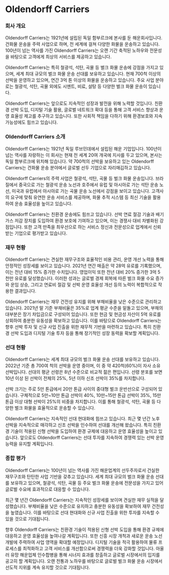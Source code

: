 # Oldendorff Carriers

### 회사 개요

Oldendorff Carriers는 1921년에 설립된 독일 함부르크에 본사를 둔 해운회사입니다. 건화물 운송을 주력 사업으로 하며, 전 세계에 걸쳐 다양한 화물을 운송하고 있습니다. 100년이 넘는 역사를 가진 Oldendorff Carriers는 오랜 기간 축적된 노하우와 전문성을 바탕으로 고객에게 최상의 서비스를 제공하고 있습니다.

Oldendorff Carriers는 특히 철광석, 석탄, 곡물 등 벌크 화물 운송에 강점을 가지고 있으며, 세계 최대 규모의 벌크 화물 운송 선대를 보유하고 있습니다. 현재 700척 이상의 선박을 운영하고 있으며, 연간 3억 톤 이상의 화물을 운송하고 있습니다. 주요 사업 분야로는 철광석, 석탄, 곡물 외에도 시멘트, 비료, 설탕 등 다양한 벌크 화물 운송이 있습니다.

Oldendorff Carriers는 앞으로도 지속적인 성장과 발전을 위해 노력할 것입니다. 친환경 선박 도입, 디지털 기술 활용, 글로벌 네트워크 확대 등을 통해 고객 서비스 향상과 운영 효율성 제고를 추구하고 있습니다. 또한 사회적 책임을 다하기 위해 환경보호와 지속가능성에도 힘쓰고 있습니다.
### Oldendorff Carriers 소개

Oldendorff Carriers는 1921년 독일 루브민데에서 설립된 해운 기업입니다. 100년이 넘는 역사를 자랑하는 이 회사는 현재 전 세계 20여 개국에 지사를 두고 있으며, 본사는 독일 함부르크에 위치해 있습니다. 약 700척의 선박을 보유하고 있는 Oldendorff Carriers는 건화물 운송 분야에서 글로벌 선두 기업으로 자리매김하고 있습니다.

Oldendorff Carriers의 주력 사업은 철광석, 석탄, 곡물 등 벌크 화물 운송입니다. 브라질에서 중국으로 가는 철광석 운송 노선과 호주에서 유럽 및 아시아로 가는 석탄 운송 노선, 미국과 유럽에서 아시아로 가는 곡물 운송 노선에서 강점을 보이고 있습니다. 고객사의 요구에 맞춰 유연한 운송 서비스를 제공하며, 화물 추적 시스템 등 최신 기술을 활용하여 운송 효율성을 높이고 있습니다.

Oldendorff Carriers는 친환경 운송에도 힘쓰고 있습니다. 선박 연료 절감 기술과 배기가스 저감 장치를 도입하여 환경 보호에 기여하고 있으며, 이는 경쟁사 대비 차별화된 강점입니다. 또한 고객 만족을 최우선으로 하는 서비스 정신과 전문성으로 업계에서 신뢰받는 기업으로 평가받고 있습니다.
### 재무 현황

Oldendorff Carriers는 견실한 재무구조와 효율적인 비용 관리, 운영 개선 노력을 통해 안정적인 성장세를 보이고 있습니다. 2021년 연간 매출은 약 28억 유로를 기록했으며, 이는 전년 대비 15% 증가한 수치입니다. 영업이익 또한 전년 대비 20% 증가한 3억 5천만 유로를 달성했습니다. 이러한 성과는 글로벌 경제 회복에 따른 벌크 화물 수요 증가와 운임 상승, 그리고 연료비 절감 및 선박 운영 효율성 개선 등의 노력이 복합적으로 작용한 결과입니다.

Oldendorff Carriers는 재무 건전성 유지를 위해 부채비율을 낮은 수준으로 관리하고 있습니다. 2021년 말 기준 부채비율은 35%로 업계 평균 수준을 밑돌고 있으며, 부채의 대부분은 장기 차입금으로 구성되어 있습니다. 또한 현금 및 현금성 자산이 5억 유로를 상회하여 충분한 유동성을 확보하고 있습니다. 이를 바탕으로 Oldendorff Carriers는 향후 선박 투자 및 신규 사업 진출을 위한 재무적 기반을 마련하고 있습니다. 특히 친환경 선박 도입과 디지털 기술 투자 등을 통해 장기적인 성장 동력을 확보할 계획입니다.
### 선대 현황

Oldendorff Carriers는 세계 최대 규모의 벌크 화물 운송 선대를 보유하고 있습니다. 2022년 기준 총 700여 척의 선박을 운영 중이며, 이 중 약 420척(60%)이 자사 소유 선박입니다. 선대의 평균 선령은 8년 수준으로 비교적 젊은 편입니다. 선령 분포를 보면 10년 이상 된 선박이 전체의 25%, 5년 이하 신조 선박이 35%를 차지합니다.

선박 크기는 주로 5만 톤급에서 20만 톤급 사이의 중대형 벌크 운반선으로 구성되어 있습니다. 구체적으로 5만~10만 톤급 선박이 40%, 10만~15만 톤급 선박이 35%, 15만 톤급 이상 대형 선박이 25%의 비중을 차지합니다. 이를 통해 철광석, 석탄, 곡물 등 다양한 벌크 화물을 효율적으로 운송할 수 있습니다.

Oldendorff Carriers는 지속적인 선대 현대화에 힘쓰고 있습니다. 최근 몇 년간 노후 선박을 지속적으로 매각하고 신조 선박을 인수하여 선대를 개선해 왔습니다. 특히 친환경 기술이 적용된 신형 선박을 도입하여 환경 규제에 대응하고 운영 효율성을 높이고 있습니다. 앞으로도 Oldendorff Carriers는 선대 투자를 지속하여 경쟁력 있는 선박 운영 능력을 유지할 계획입니다.
### 종합 평가

Oldendorff Carriers는 100년이 넘는 역사를 가진 해운업계의 선두주자로서 건실한 재무구조와 탄탄한 사업 기반을 갖추고 있습니다. 세계 최대 규모의 벌크 화물 운송 선대를 보유하고 있으며, 철광석, 석탄, 곡물 등 주요 벌크 화물 운송에 전문성을 가지고 있어 글로벌 수요에 효과적으로 대응할 수 있습니다.

최근 몇 년간 Oldendorff Carriers는 지속적인 성장세를 보이며 견실한 재무 실적을 달성했습니다. 부채비율을 낮은 수준으로 유지하고 충분한 유동성을 확보하여 재무 건전성을 높였습니다. 이를 바탕으로 선대 현대화와 신규 사업 진출을 위한 투자를 지속할 수 있을 것으로 기대됩니다.

향후 Oldendorff Carriers는 친환경 기술이 적용된 신형 선박 도입을 통해 환경 규제에 대응하고 운영 효율성을 높여나갈 계획입니다. 또한 신흥 시장 개척과 새로운 운송 노선 개발에 주력하여 사업 영역을 확대할 예정입니다. 디지털 기술을 적극 활용하여 물류 프로세스를 최적화하고 고객 서비스를 개선함으로써 경쟁력을 더욱 강화할 것입니다. 아울러 유망 해운업체 인수합병을 통해 시너지 효과를 창출하고 글로벌 시장에서의 입지를 공고히 할 계획입니다. 오랜 전통과 노하우를 바탕으로 글로벌 벌크 화물 운송 시장에서 선도적 지위를 계속 유지할 것으로 기대됩니다.
